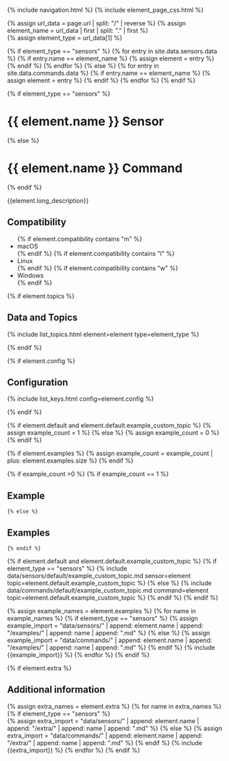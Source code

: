 {% include navigation.html %}
{% include element_page_css.html %}

{% assign url_data = page.url | split: "/" | reverse %}
{% assign element_name = url_data | first | split: "." | first %}  
{% assign element_type = url_data[1] %}  


{% if element_type == "sensors" %}
{% for entry in site.data.sensors.data %}
    {% if entry.name == element_name %}
        {% assign element = entry %}
    {% endif %}
{% endfor %}
{% else %}
{% for entry in site.data.commands.data %}
    {% if entry.name == element_name %}
        {% assign element = entry %}
    {% endif %}
{% endfor %}
{% endif %}

{% if element_type == "sensors" %}
# {{ element.name }} Sensor
{% else %}
# {{ element.name }} Command
{% endif %}

{{element.long_description}}

## Compatibility

<div class="compatibility">
<ul>
{% if element.compatibility contains "m" %}
<li>macOS</li>
{% endif %}
{% if element.compatibility contains "l" %}
<li>Linux</li>
{% endif %}
{% if element.compatibility contains "w" %}
<li>Windows</li>
{% endif %}
</ul>
</div>

{% if element.topics %}
## Data and Topics

{% include list_topics.html element=element type=element_type %}
    
{% endif %}

{% if element.config %}
## Configuration

{% include list_keys.html config=element.config %}

{% endif %}


{% if element.default and element.default.example_custom_topic %}
    {% assign example_count = 1 %}
{% else %}
    {% assign example_count = 0 %}
{% endif %} 

{% if element.examples %}
    {% assign example_count = example_count | plus: element.examples.size %}
{% endif %} 

{% if example_count >0 %}
    {% if example_count == 1 %}
## Example
    {% else %}
## Examples
    {% endif %} 
 
{% if element.default and element.default.example_custom_topic %}
{% if element_type == "sensors" %}
{% include data/sensors/default/example_custom_topic.md sensor=element topic=element.default.example_custom_topic %}
{% else %}
{% include data/commands/default/example_custom_topic.md command=element topic=element.default.example_custom_topic %}
{% endif %}
{% endif %}

{% assign example_names = element.examples %}
    {% for name in example_names %}
    {% if element_type == "sensors" %}
        {% assign example_import = "data/sensors/" | append: element.name | append: "/examples/" | append: name | append: ".md" %}
    {% else %}
        {% assign example_import = "data/commands/" | append: element.name | append: "/examples/" | append: name | append: ".md" %}
    {% endif %}
{% include {{example_import}} %}
    {% endfor %}
{% endif %} 


{% if element.extra %}
## Additional information 
 
{% assign extra_names = element.extra %}
    {% for name in extra_names %}
        {% if element_type == "sensors" %}    
        {% assign extra_import = "data/sensors/" | append: element.name | append: "/extra/" | append: name | append: ".md" %}
        {% else %}
        {% assign extra_import = "data/commands/" | append: element.name | append: "/extra/" | append: name | append: ".md" %}
    {% endif %}
{% include {{extra_import}} %}
    {% endfor %}
{% endif %}




